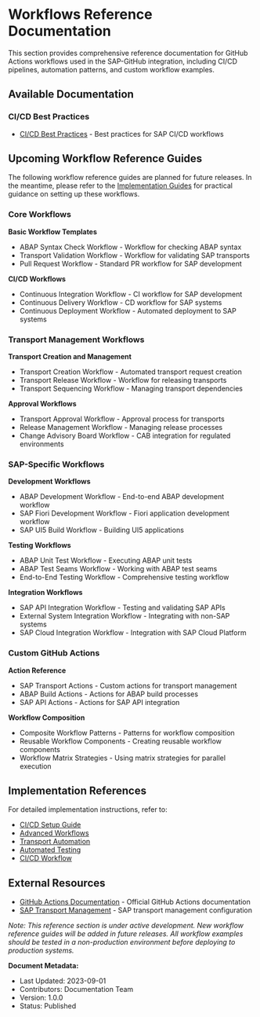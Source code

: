 # Workflows Reference Documentation

This section provides comprehensive reference documentation for GitHub Actions workflows used in the SAP-GitHub integration, including CI/CD pipelines, automation patterns, and custom workflow examples.

## Available Documentation

### CI/CD Best Practices
- [CI/CD Best Practices](./cicd-best-practices.md) - Best practices for SAP CI/CD workflows

## Upcoming Workflow Reference Guides

The following workflow reference guides are planned for future releases. In the meantime, please refer to the [Implementation Guides](../../implementation/workflows/index.md) for practical guidance on setting up these workflows.

### Core Workflows

**Basic Workflow Templates**
- ABAP Syntax Check Workflow - Workflow for checking ABAP syntax
- Transport Validation Workflow - Workflow for validating SAP transports
- Pull Request Workflow - Standard PR workflow for SAP development

**CI/CD Workflows**
- Continuous Integration Workflow - CI workflow for SAP development
- Continuous Delivery Workflow - CD workflow for SAP systems
- Continuous Deployment Workflow - Automated deployment to SAP systems

### Transport Management Workflows

**Transport Creation and Management**
- Transport Creation Workflow - Automated transport request creation
- Transport Release Workflow - Workflow for releasing transports
- Transport Sequencing Workflow - Managing transport dependencies

**Approval Workflows**
- Transport Approval Workflow - Approval process for transports
- Release Management Workflow - Managing release processes
- Change Advisory Board Workflow - CAB integration for regulated environments

### SAP-Specific Workflows

**Development Workflows**
- ABAP Development Workflow - End-to-end ABAP development workflow
- SAP Fiori Development Workflow - Fiori application development workflow
- SAP UI5 Build Workflow - Building UI5 applications

**Testing Workflows**
- ABAP Unit Test Workflow - Executing ABAP unit tests
- ABAP Test Seams Workflow - Working with ABAP test seams
- End-to-End Testing Workflow - Comprehensive testing workflow

**Integration Workflows**
- SAP API Integration Workflow - Testing and validating SAP APIs
- External System Integration Workflow - Integrating with non-SAP systems
- SAP Cloud Integration Workflow - Integration with SAP Cloud Platform

### Custom GitHub Actions

**Action Reference**
- SAP Transport Actions - Custom actions for transport management
- ABAP Build Actions - Actions for ABAP build processes
- SAP API Actions - Actions for SAP API integration

**Workflow Composition**
- Composite Workflow Patterns - Patterns for workflow composition
- Reusable Workflow Components - Creating reusable workflow components
- Workflow Matrix Strategies - Using matrix strategies for parallel execution

## Implementation References

For detailed implementation instructions, refer to:

- [CI/CD Setup Guide](../../implementation/workflows/ci-cd-setup.md)
- [Advanced Workflows](../../implementation/workflows/advanced-workflows.md)
- [Transport Automation](../../implementation/workflows/transport-automation.md)
- [Automated Testing](../../implementation/workflows/automated-testing.md)
- [CI/CD Workflow](../../implementation/workflows/cicd-workflow.md)

## External Resources

- [GitHub Actions Documentation](https://docs.github.com/en/actions) - Official GitHub Actions documentation
- [SAP Transport Management](../../implementation/sap-setup/transport-layer.md) - SAP transport management configuration

*Note: This reference section is under active development. New workflow reference guides will be added in future releases. All workflow examples should be tested in a non-production environment before deploying to production systems.*

**Document Metadata:**
- Last Updated: 2023-09-01
- Contributors: Documentation Team
- Version: 1.0.0
- Status: Published
